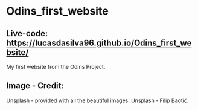 # Odins_first_website

## Live-code: https://lucasdasilva96.github.io/Odins_first_website/

My first website from the Odins Project.

## Image - Credit:

Unsplash - provided with all the beautiful images.
Unsplash - Filip Baotić.
